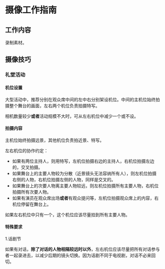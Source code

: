 # 摄像工作指南

## 工作内容

录制素材。

## 摄像技巧

### 礼堂活动

#### 机位设置

大型活动中，推荐分别在观众席中间的左中右分别架设机位。中间的主机位始终拍摄整个舞台的画面，左右两个机位负责拍摄特写。

相机数量较少**或者**活动规模不大时，可从左右机位中减少一个或不设。

#### 拍摄内容

主机位始终拍摄远景，其他机位负责拍近景、特写。

左右机位的协作约定：

* 如果有两位主持人，则用特写，左机位拍摄右边的主持人，右机位拍摄左边的，交叉拍摄。
* 如果舞台上的主要人物较为分散（近景镜头无法容纳所有人），则左机位拍摄右侧的人物，右机位拍摄左侧的人物，同样是交叉的。
* 如果舞台上的次要人物离主要人物较远，则左机位拍摄所有主要人物，右机位拍摄所有次要人物。
* 如果有演员在观众席出场**或者**有观众提问等，左机位拍摄观众席上的内容，右机位停留在舞台上。

如果左右机位中只有一个，这个机位应该尽量拍到所有主要人物。

#### 特殊要求

1.话剧节

如果有对话，**除了对话的人物相隔较远时以外**，左右机位应该尽量把所有对话参与者一起录进去，以减少后期的镜头切换。因为话剧不同于电视剧，对话不必来回切。